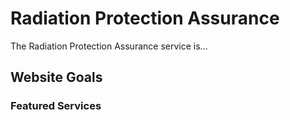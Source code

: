 # Radiation Protection Assurance

The Radiation Protection Assurance service is...

## Website Goals

### Featured Services